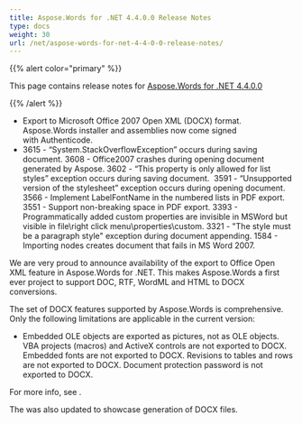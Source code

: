 ```yaml
---
title: Aspose.Words for .NET 4.4.0.0 Release Notes
type: docs
weight: 30
url: /net/aspose-words-for-net-4-4-0-0-release-notes/
---
```


{{% alert color="primary" %}} 

This page contains release notes for [Aspose.Words for .NET 4.4.0.0](http://www.aspose.com/downloads/words/net/new-releases/aspose.words-for-.net-4.4.0.0/)

{{% /alert %}} 

- Export to Microsoft Office 2007 Open XML (DOCX) format.
  Aspose.Words installer and assemblies now come signed with Authenticode. 
- 3615 - “System.StackOverflowException” occurs during saving document.
  3608 - Office2007 crashes during opening document generated by Aspose. 
  3602 - “This property is only allowed for list styles” exception occurs during saving document.  
  3591 - “Unsupported version of the stylesheet” exception occurs during opening document. 
  3566 - Implement LabelFontName in the numbered lists in PDF export. 
  3551 - Support non-breaking space in PDF export. 
  3393 - Programmatically added custom properties are invisible in MSWord but visible in file\right click menu\properties\custom. 
  3321 - "The style must be a paragraph style" exception during document appending. 
  1584 - Importing nodes creates document that fails in MS Word 2007. 

We are very proud to announce availability of the export to Office Open XML feature in Aspose.Words for .NET. This makes Aspose.Words a first ever project to support DOC, RTF, WordML and HTML to DOCX conversions.

The set of DOCX features supported by Aspose.Words is comprehensive. Only the following limitations are applicable in the current version:

- Embedded OLE objects are exported as pictures, not as OLE objects.
  VBA projects (macros) and ActiveX controls are not exported to DOCX. 
  Embedded fonts are not exported to DOCX. 
  Revisions to tables and rows are not exported to DOCX. 
  Document protection password is not exported to DOCX. 

For more info, see .

The was also updated to showcase generation of DOCX files.
